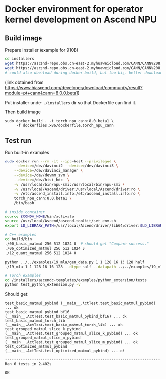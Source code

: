 # Docker environment for operator kernel development on Ascend NPU

## Build image

Prepare installer (example for 910B)

```bash
cd installers
wget https://ascend-repo.obs.cn-east-2.myhuaweicloud.com/CANN/CANN%208.0.0/Ascend-cann-toolkit_8.0.0_linux-x86_64.run
wget https://ascend-repo.obs.cn-east-2.myhuaweicloud.com/CANN/CANN%208.0.0/Ascend-cann-kernels-910b_8.0.0_linux-x86_64.run
# could also download during docker build, but too big, better download manually
```

(link obtained from https://www.hiascend.com/developer/download/community/result?module=pt+cann&cann=8.0.0.beta1)

Put installer under `./installers` dir so that Dockerfile can find it.

Then build image:

```
sudo docker build . -t torch_npu_cann:8.0.beta1 \
     -f dockerfiles.x86/dockerfile.torch_npu_cann
```

## Test run

Run built-in examples

```bash
sudo docker run --rm -it --ipc=host --privileged \
    --device=/dev/davinci2 --device=/dev/davinci3 \
    --device=/dev/davinci_manager \
    --device=/dev/devmm_svm \
    --device=/dev/hisi_hdc  \
    -v /usr/local/bin/npu-smi:/usr/local/bin/npu-smi \
    -v /usr/local/Ascend/driver:/usr/local/Ascend/driver:ro \
    -v /etc/ascend_install.info:/etc/ascend_install.info:ro \
    torch_npu_cann:8.0.beta1 \
    /bin/bash

# inside container
source $CONDA_HOME/bin/activate
source /usr/local/Ascend/ascend-toolkit/set_env.sh
export LD_LIBRARY_PATH=/usr/local/Ascend/driver/lib64/driver:$LD_LIBRARY_PATH

# C++ examples
cd build/bin
./00_basic_matmul 256 512 1024 0  # should get "Compare success."
./06_optimized_matmul 256 512 1024 0
./12_quant_matmul 256 512 1024 0

python ../../examples/19_mla/gen_data.py 1 1 128 16 16 128 half
./19_mla 1 1 128 16 16 128 --dtype half --datapath ../../examples/19_mla/data --device 0

# Torch examples
cd /installers/ascendc-templates/examples/python_extension/tests
python test_python_extension.py -v
```


Should get:

```
test_basic_matmul_pybind (__main__.ActTest.test_basic_matmul_pybind) ... ok
test_basic_matmul_pybind_bf16 (__main__.ActTest.test_basic_matmul_pybind_bf16) ... ok
test_basic_matmul_torch_lib (__main__.ActTest.test_basic_matmul_torch_lib) ... ok
test_grouped_matmul_slice_k_pybind (__main__.ActTest.test_grouped_matmul_slice_k_pybind) ... ok
test_grouped_matmul_slice_m_pybind (__main__.ActTest.test_grouped_matmul_slice_m_pybind) ... ok
test_optimized_matmul_pybind (__main__.ActTest.test_optimized_matmul_pybind) ... ok

----------------------------------------------------------------------
Ran 6 tests in 2.402s

OK
```
